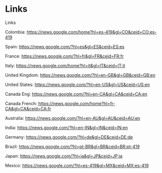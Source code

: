 # Links
Links

Colombia: https://news.google.com/home?hl=es-419&gl=CO&ceid=CO:es-419

Spain: https://news.google.com/?hl=es&gl=ES&ceid=ES:es

France: https://news.google.com/?hl=fr&gl=FR&ceid=FR:fr

Italy: https://news.google.com/home?hl=it&gl=IT&ceid=IT:it

United Kingdom: https://news.google.com/?hl=en-GB&gl=GB&ceid=GB:en

United States: https://news.google.com/?hl=en-US&gl=US&ceid=US:en

Canada Eng: https://news.google.com/?hl=en-CA&gl=CA&ceid=CA:en

Canada French: https://news.google.com/home?hl=fr-CA&gl=CA&ceid=CA:fr

Australia: https://news.google.com/?hl=en-AU&gl=AU&ceid=AU:en

India: https://news.google.com/?hl=en-IN&gl=IN&ceid=IN:en

Germany: https://news.google.com/?hl=de&gl=DE&ceid=DE:de

Brazil: https://news.google.com/?hl=pt-BR&gl=BR&ceid=BR:pt-419

Japan: https://news.google.com/?hl=ja&gl=JP&ceid=JP:ja

Mexico: https://news.google.com/?hl=es-419&gl=MX&ceid=MX:es-419
